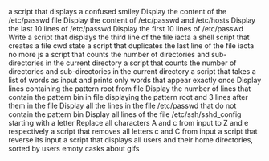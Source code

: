 a script that displays a confused smiley
Display the content of the /etc/passwd file
Display the content of /etc/passwd and /etc/hosts
Display the last 10 lines of /etc/passwd
Display the first 10 lines of /etc/passwd
Write a script that displays the third line of the file iacta
a shell script that creates a file
cwd state
a script that duplicates the last line of the file iacta
no more js
a script that counts the number of directories and sub-directories in the current directory
a script that counts the number of directories and sub-directories in the current directory
a script that takes a list of words as input and prints only words that appear exactly once
Display lines containing the pattern root from file
Display the number of lines that contain the pattern bin in file
displaying the pattern root and 3 lines after them in the file
Display all the lines in the file /etc/passwd that do not contain the pattern bin
Display all lines of the file /etc/ssh/sshd_config starting with a letter
Replace all characters A and c from input to Z and e respectively
a script that removes all letters c and C from input
a script that reverse its input
a script that displays all users and their home directories, sorted by users
emoty casks
about gifs
